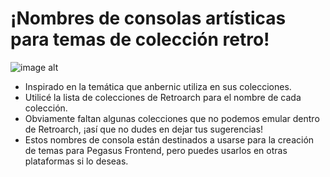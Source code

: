 # ¡Nombres de consolas artísticas para temas de colección retro!

![image alt](https://github.com/ZagonAb/Systems-Arts-consoles/tree/a586c51792b07256f1efa641fcf29094fe892574/.scrennshot?raw=true)
- Inspirado en la temática que anbernic utiliza en sus colecciones.
- Utilicé la lista de colecciones de Retroarch para el nombre de cada colección.
- Obviamente faltan algunas colecciones que no podemos emular dentro de Retroarch, ¡así que no dudes en dejar tus sugerencias!
- Estos nombres de consola están destinados a usarse para la creación de temas para Pegasus Frontend, pero puedes usarlos en otras plataformas si lo deseas.


